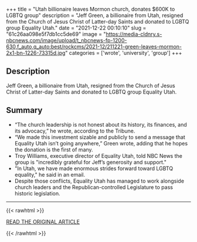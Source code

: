 +++
title = "Utah billionaire leaves Mormon church, donates $600K to LGBTQ group"
description = "Jeff Green, a billionaire from Utah, resigned from the Church of Jesus Christ of Latter-day Saints and donated to LGBTQ group Equality Utah."
date = "2021-12-22 00:10:10"
slug = "61c26aa098e5f7db1cc5de69"
image = "https://media-cldnry.s-nbcnews.com/image/upload/t_nbcnews-fp-1200-630,f_auto,q_auto:best/rockcms/2021-12/211221-green-leaves-mormon-2x1-bn-1226-73315d.jpg"
categories = ['wrote', 'university', 'group']
+++

## Description

Jeff Green, a billionaire from Utah, resigned from the Church of Jesus Christ of Latter-day Saints and donated to LGBTQ group Equality Utah.

## Summary

- “The church leadership is not honest about its history, its finances, and its advocacy,” he wrote, according to the Tribune.
- “We made this investment sizable and publicly to send a message that Equality Utah isn’t going anywhere,” Green wrote, adding that he hopes the donation is the first of many.
- Troy Williams, executive director of Equality Utah, told NBC News the group is "incredibly grateful for Jeff’s generosity and support."
- "In Utah, we have made enormous strides forward toward LGBTQ equality," he said in an email.
- Despite those conflicts, Equality Utah has managed to work alongside church leaders and the Republican-controlled Legislature to pass historic legislation.

---

{{< rawhtml >}}
  <p class="article-category">
    <a target="_blank" href="https://www.nbcnews.com/nbc-out/out-politics-and-policy/utah-billionaire-leaves-mormon-church-donates-600k-lgbtq-group-rcna9523">READ THE ORIGINAL ARTICLE</a>
  </p>
{{< /rawhtml >}}